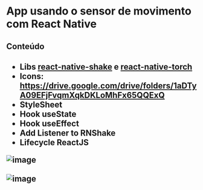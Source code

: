 <h1> App usando o sensor de movimento com React Native </h1>
<h2> Conteúdo <h2/>
<ul>
  <li>Libs <a href="https://github.com/walmartreact/react-native-shake">react-native-shake</a> e <a href="https://github.com/ludo/react-native-torch">react-native-torch</a></li>
  <li>Icons: <a href="https://drive.google.com/drive/folders/1aDTyA09EFjFvqmXqkDKLoMhFx65QQExQ">https://drive.google.com/drive/folders/1aDTyA09EFjFvqmXqkDKLoMhFx65QQExQ</a></li>
  <li>StyleSheet</li>
  <li>Hook useState</li>
  <li>Hook useEffect</li>
  <li>Add Listener to RNShake</li>
  <li>Lifecycle ReactJS</li>
</ul>

![image](https://github.com/ferrariflaviaa/Motion-Sensor-App/assets/88516203/cca1541f-e63f-460f-9498-4aea4e370a8a) <br><br>
![image](https://github.com/ferrariflaviaa/Motion-Sensor-App/assets/88516203/6017fb6a-59a2-4079-93d2-8b3416950e3d)

